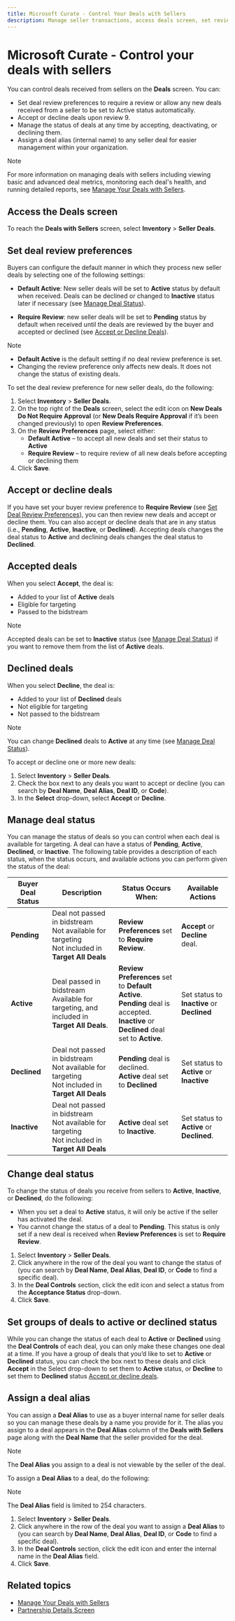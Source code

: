 ```yaml
---
title: Microsoft Curate - Control Your Deals with Sellers
description: Manage seller transactions, access deals screen, set review preferences, accept/decline deals, and efficiently handle deal statuses.
---
```


# Microsoft Curate - Control your deals with sellers

You can control deals received from sellers on the **Deals** screen. You can:

- Set deal review preferences to require a review or allow any new deals received from a seller to be set to Active status automatically.
- Accept or decline deals upon review 9.
- Manage the status of deals at any time by accepting, deactivating, or declining them.
- Assign a deal alias (internal name) to any seller deal for easier management within your organization.

> [!NOTE]
> For more information on managing deals with sellers including viewing basic and advanced deal metrics, monitoring each deal's health, and running detailed reports, see [Manage Your Deals with Sellers](manage-your-deals-with-sellers.md).

## Access the Deals screen

To reach the **Deals with Sellers** screen, select **Inventory** > **Seller Deals**.

## Set deal review preferences

Buyers can configure the default manner in which they process new seller deals by selecting one of the following settings:

- **Default Active**: New seller deals will be set to **Active** status by default when received. Deals can be declined or changed to **Inactive** status later if necessary (see [Manage Deal Status](control-your-deals-with-sellers.md#manage-deal-status)).
  
- **Require Review**: new seller deals will be set to **Pending** status by default when received until the deals are reviewed by the buyer and accepted or declined (see [Accept or Decline Deals](control-your-deals-with-sellers.md#accept-or-decline-deals)).

 > [!NOTE]
  >
  > - **Default Active** is the default setting if no deal review preference is set.
  > - Changing the review preference only affects new deals. It does not change the status of existing deals.

To set the deal review preference for new seller deals, do the following:

1. Select **Inventory** > **Seller Deals**.
1. On the top right of the **Deals** screen, select the edit icon on **New Deals Do Not Require Approval** (or **New Deals Require Approval** if it’s been changed previously) to open **Review Preferences**.
1. On the **Review Preferences** page, select either:
   - **Default Active** – to accept all new deals and set their status to **Active**
   - **Require Review** – to require review of all new deals before accepting or declining them
1. Click **Save**.

## Accept or decline deals

If you have set your buyer review preference to **Require Review** (see [Set Deal Review Preferences](control-your-deals-with-sellers.md#set-deal-review-preferences)), you can then review new deals and accept or decline them. You can also accept or decline deals that are in any status (i.e., **Pending**, **Active**, **Inactive**, or **Declined**). Accepting deals changes the deal status to **Active** and declining deals changes the deal status to **Declined**.

## Accepted deals

When you select **Accept**, the deal is:

- Added to your list of **Active** deals
- Eligible for targeting
- Passed to the bidstream

> [!NOTE]
> Accepted deals can be set to **Inactive** status (see [Manage Deal Status](control-your-deals-with-sellers.md)) if you want to remove them from the list of **Active** deals.

## Declined deals

When you select **Decline**, the deal is:

- Added to your list of **Declined** deals
- Not eligible for targeting
- Not passed to the bidstream

> [!NOTE]
> You can change **Declined** deals to **Active** at any time (see [Manage Deal Status](control-your-deals-with-sellers.md#manage-deal-status)).

To accept or decline one or more new deals:

1. Select **Inventory** > **Seller Deals**.
1. Check the box next to any deals you want to accept or decline (you can search by **Deal Name**, **Deal Alias**, **Deal ID**, or **Code**).
1. In the **Select** drop-down, select **Accept** or **Decline**.

## Manage deal status

You can manage the status of deals so you can control when each deal is available for targeting. A deal can have a status of **Pending**, **Active**, **Declined**, or **Inactive**.
The following table provides a description of each status, when the status occurs, and available actions you can perform given the status of the deal:

| Buyer Deal Status | Description | Status Occurs When: | Available Actions |
|---|---|---|---|
| **Pending** | Deal not passed in bidstream<br>Not available for targeting<br>Not included in **Target All Deals** | **Review Preferences** set to **Require Review**. | **Accept** or **Decline** deal. |
| **Active** | Deal passed in bidstream<br>Available for targeting, and included in **Target All Deals**. | **Review Preferences** set to **Default Active**.<br>**Pending** deal is accepted.<br>**Inactive** or **Declined** deal set to **Active**. | Set status to **Inactive** or **Declined** |
| **Declined** | Deal not passed in bidstream<br>Not available for targeting<br>Not included in **Target All Deals** | **Pending** deal is declined.<br>**Active** deal set to **Declined** | Set status to **Active** or **Inactive** |
| **Inactive** | Deal not passed in bidstream<br>Not available for targeting<br>Not included in **Target All Deals** | **Active** deal set to **Inactive**. | Set status to **Active** or **Declined**. |

## Change deal status

To change the status of deals you receive from sellers to **Active**, **Inactive**, or **Declined**, do the
following:

- When you set a deal to **Active** status, it will only be active if the seller has activated the deal.
- You cannot change the status of a deal to **Pending**. This status is only set if a new deal is received when **Review Preferences** is set to **Require Review**.

1. Select **Inventory** > **Seller Deals**.
1. Click anywhere in the row of the deal you want to change the status of (you can search by **Deal Name**, **Deal Alias**, **Deal ID**, or **Code** to find a specific deal).
1. In the **Deal Controls** section, click the edit icon and select a status from the **Acceptance Status** drop-down.
1. Click **Save**.

## Set groups of deals to active or declined status

While you can change the status of each deal to **Active** or **Declined** using the **Deal Controls** of each deal, you can only make these changes one deal at a time. If you have a group of deals that you’d like to set to **Active** or **Declined** status, you can check the box next to these deals and click **Accept** in the Select drop-down to set them to **Active** status, or **Decline** to set them to
**Declined** status [Accept or decline deals](control-your-deals-with-sellers.md#accept-or-decline-deals).

## Assign a deal alias

You can assign a **Deal Alias** to use as a buyer internal name for seller deals so you can manage these deals by a name you provide for it. The alias you assign to a deal appears in the **Deal Alias** column of the **Deals with Sellers** page along with the **Deal Name** that the seller provided for the deal.

> [!NOTE]
> The **Deal Alias** you assign to a deal is not viewable by the seller of the deal.

To assign a **Deal Alias** to a deal, do the following:

> [!NOTE]
> The **Deal Alias** field is limited to 254 characters.

1. Select **Inventory** > **Seller Deals**.
1. Click anywhere in the row of the deal you want to assign a **Deal Alias** to (you can search by **Deal Name**, **Deal Alias**, **Deal ID**, or **Code** to find a specific deal).
1. In the **Deal Controls** section, click the edit icon and enter the internal name in the **Deal Alias** field.
1. Click **Save**.

## Related topics

- [Manage Your Deals with Sellers](manage-your-deals-with-sellers.md)
- [Partnership Details Screen](partnership-details-screen-buyer-view.md)
